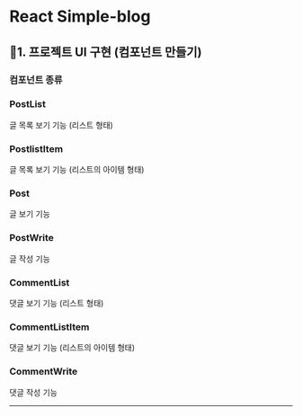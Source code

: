# React Simple-blog

## 💜1. 프로젝트 UI 구현 (컴포넌트 만들기)

### 컴포넌트 종류

### PostList

글 목록 보기 기능 (리스트 형태)

### PostlistItem

글 목록 보기 기능 (리스트의 아이템 형태)

### Post

글 보기 기능

### PostWrite

글 작성 기능

### CommentList

댓글 보기 기능 (리스트 형태)

### CommentListItem

댓글 보기 기능 (리스트의 아이템 형태)

### CommentWrite

댓글 작성 기능

---

